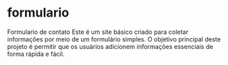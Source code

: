 # formulario
Formulario de contato 
Este é um site básico criado para coletar informações por meio de um formulário simples. O objetivo principal deste projeto é permitir que os usuários adicionem informações essenciais de forma rápida e fácil. 
